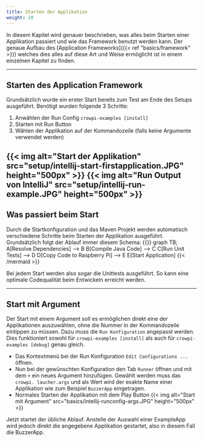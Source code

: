 ```yaml
---
title: Starten der Applikation
weight: 20
---
```

In diesem Kapitel wird genauer beschrieben, was alles beim Starten einer Applikation passiert und wie das Framework benutzt werden kann. 
Der genaue Aufbau des [Application Frameworks]({{< ref "basics/framework" >}}) welches dies alles auf diese Art und Weise ermöglicht ist 
in einem einzelnen Kapitel zu finden. 

---

## Starten des Application Framework
Grundsätzlich wurde ein erster Start bereits zum Test am Ende des Setups ausgeführt. Benötigt wurden folgende 3 Schritte:
1. Anwählen der Run Config `crowpi-examples [install]`
2. Starten mit Run Button
3. Wählen der Applikation auf der Kommandozeile (falls keine Argumente verwendet werden)

{{< img alt="Start der Applikation" src="setup/intellij-start-firstapplication.JPG" height="500px" >}}
{{< img alt="Run Output von IntelliJ" src="setup/intellij-run-example.JPG" height="500px" >}}
---

## Was passiert beim Start
Durch die Startkonfiguration und das Maven Projekt werden automatisch verschiedene Schritte beim Starten der Applikation ausgeführt. 
Grundsätzlich folgt der Ablauf immer diesem Schema: 
{{<mermaid align="middle">}}
graph TB;
A[Resolve Dependencies] --> B
B[Compile Java Code] --> C
C[Run Unit Tests] --> D
D[Copy Code to Raspberry Pi] --> E
E[Start Application]
{{< /mermaid >}}

Bei jedem Start werden also sogar die Unittests ausgeführt. So kann eine optimale Codequalität beim Entwickeln erreicht werden.

---

## Start mit Argument
Der Start mit einem Argument soll es ermöglichen direkt eine der Applikationen auszuwählen, ohne die Nummer in der Kommandozeile eintippen 
zu müssen. Dazu muss die `Run Konfiguration` angepasst werden. Dies funktioniert sowohl für `crowpi-examples [install]` als auch für 
`crowpi-examples [debug]` genau gleich. 
- Das Kontextmenü bei der Run Konfiguration `Edit Configurations ...` öffnen.
- Nun bei der gewünschten Konfiguration den Tab `Runner` öffnen und mit dem `+` ein neues Argument hinzufügen. Gewählt werden muss das `crowpi.
laucher.args` und als Wert wird der exakte Name einer Applikation wie zum Beispiel `BuzzerApp` eingetragen.
- Normales Starten der Applikation mit dem Play Button
{{< img alt="Start mit Argument" src="basics/intellij-runconfig-args.JPG" height="500px" >}}

Jetzt startet der übliche Ablauf. Anstelle der Auswahl einer ExampleApp wird jedoch direkt die angegebene Applikation gestartet, also in diesem Fall die BuzzerApp.
